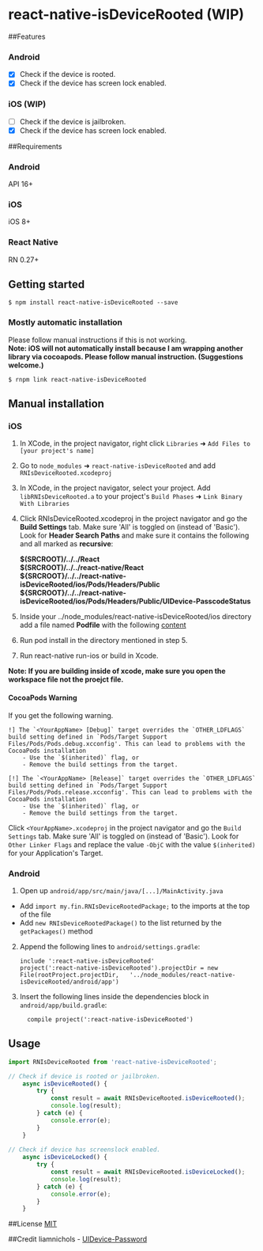 
# react-native-isDeviceRooted (WIP)

##Features
### Android
- [x] Check if the device is rooted.
- [x] Check if the device has screen lock enabled.
  
### iOS (WIP)
- [ ] Check if the device is jailbroken. 
- [x] Check if the device has screen lock enabled.

##Requirements
### Android
API 16+
### iOS
iOS 8+
### React Native
RN 0.27+


## Getting started

`$ npm install react-native-isDeviceRooted --save`

### Mostly automatic installation
Please follow manual instructions if this is not working.  
**Note: iOS will not automatically install because I am wrapping another library via cocoapods. Please follow manual instruction. (Suggestions welcome.)**

`$ rnpm link react-native-isDeviceRooted`

## Manual installation


### iOS

1. In XCode, in the project navigator, right click `Libraries` ➜ `Add Files to [your project's name]`
2. Go to `node_modules` ➜ `react-native-isDeviceRooted` and add `RNIsDeviceRooted.xcodeproj`
3. In XCode, in the project navigator, select your project. Add `libRNIsDeviceRooted.a` to your project's `Build Phases` ➜ `Link Binary With Libraries`
4. Click RNIsDeviceRooted.xcodeproj in the project navigator and go the **Build Settings** tab. Make sure 'All' is toggled on (instead of 'Basic'). Look for **Header Search Paths** and make sure it contains the following and all marked as **recursive**:

	**$(SRCROOT)/../../React  
	$(SRCROOT)/../../react-native/React  
	${SRCROOT}/../../react-native-isDeviceRooted/ios/Pods/Headers/Public  
	${SRCROOT}/../../react-native-isDeviceRooted/ios/Pods/Headers/Public/UIDevice-PasscodeStatus**

5. Inside your ../node_modules/react-native-isDeviceRooted/ios directory add a file named **Podfile** with the following [content](https://github.com/beast/react-native-isDeviceRooted/blob/master/Podfile.template)
6. Run pod install in the directory mentioned in step 5.
7. Run react-native run-ios or build in Xcode.

**Note: If you are building inside of xcode, make sure you open the workspace file not the proejct file.**

#### CocoaPods Warning

If you get the following warning.

```
!] The `<YourAppName> [Debug]` target overrides the `OTHER_LDFLAGS` build setting defined in `Pods/Target Support Files/Pods/Pods.debug.xcconfig'. This can lead to problems with the CocoaPods installation
    - Use the `$(inherited)` flag, or
    - Remove the build settings from the target.

[!] The `<YourAppName> [Release]` target overrides the `OTHER_LDFLAGS` build setting defined in `Pods/Target Support Files/Pods/Pods.release.xcconfig'. This can lead to problems with the CocoaPods installation
    - Use the `$(inherited)` flag, or
    - Remove the build settings from the target.
```

Click `<YourAppName>.xcodeproj` in the project navigator and go the `Build Settings` tab. Make sure 'All' is toggled on (instead of 'Basic'). Look for `Other Linker Flags` and replace the value `-ObjC` with the value `$(inherited)` for your Application's Target.

### Android

1. Open up `android/app/src/main/java/[...]/MainActivity.java`
  - Add `import my.fin.RNIsDeviceRootedPackage;` to the imports at the top of the file
  - Add `new RNIsDeviceRootedPackage()` to the list returned by the `getPackages()` method
2. Append the following lines to `android/settings.gradle`:
  	```
  	include ':react-native-isDeviceRooted'
  	project(':react-native-isDeviceRooted').projectDir = new File(rootProject.projectDir, 	'../node_modules/react-native-isDeviceRooted/android/app')
  	```
3. Insert the following lines inside the dependencies block in `android/app/build.gradle`:
  	```
      compile project(':react-native-isDeviceRooted')
  	```

## Usage
```javascript
import RNIsDeviceRooted from 'react-native-isDeviceRooted';

// Check if device is rooted or jailbroken.
	async isDeviceRooted() {
		try {
			const result = await RNIsDeviceRooted.isDeviceRooted();
			console.log(result);
		} catch (e) {
			console.error(e);
		}
	}
		
// Check if device has screenslock enabled.
	async isDeviceLocked() {
		try {
			const result = await RNIsDeviceRooted.isDeviceLocked();
			console.log(result);
		} catch (e) {
			console.error(e);
		}
	}
```
 
##License 
[MIT](./License)

##Credit
liamnichols - [UIDevice-Password](https://github.com/liamnichols/UIDevice-PasscodeStatus)
